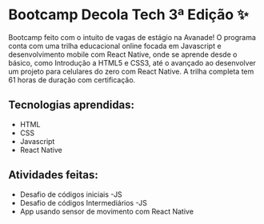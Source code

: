 # Bootcamp Decola Tech 3ª Edição ✨

Bootcamp feito com o intuito de vagas de estágio na Avanade!
O programa conta com uma trilha educacional online focada em Javascript e desenvolvimento mobile com React Native, onde se aprende desde o básico, como Introdução a HTML5 e CSS3, até o avançado ao desenvolver um projeto para celulares do zero com React Native. 
A trilha completa tem 61 horas de duração com certificação. 


<h2>Tecnologias aprendidas: </h2>

- HTML
- CSS
- Javascript
- React Native

<h2>Atividades feitas:</h2>

- Desafio de códigos iniciais -JS
- Desafio de códigos Intermediários -JS
- App usando sensor de movimento com React Native
